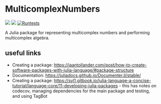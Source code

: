 # MulticomplexNumbers

[![](https://img.shields.io/badge/docs-stable-blue.svg)](https://waudbygroup.github.io/MulticomplexNumbers.jl/stable)
[![](https://img.shields.io/badge/docs-dev-blue.svg)](https://waudbygroup.github.io/MulticomplexNumbers.jl/dev)
[![Runtests](https://github.com/waudbygroup/MulticomplexNumbers.jl/actions/workflows/Runtests.yml/badge.svg)](https://github.com/waudbygroup/MulticomplexNumbers.jl/actions/workflows/Runtests.yml)

A Julia package for representing multicomplex numbers and performing multicomplex algebra.

## useful links

* Creating a package: https://jaantollander.com/post/how-to-create-software-packages-with-julia-language/#package-structure
* Documentation: https://juliadocs.github.io/Documenter.jl/stable/
* Creating a package: https://syl1.gitbook.io/julia-language-a-concise-tutorial/language-core/11-developing-julia-packages - this has notes on codecov, managing dependencies for the main package and testing, and using TagBot
